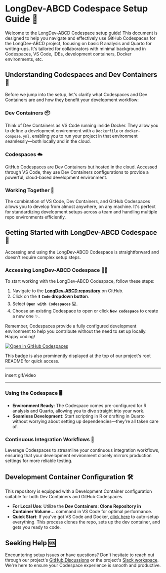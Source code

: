 # LongDev-ABCD Codespace Setup Guide 🚀

Welcome to the LongDev-ABCD Codespace setup guide! This document is designed to help you navigate and effectively use GitHub Codespaces for the LongDev-ABCD project, focusing on basic R analysis and Quarto for writing-ups. It's tailored for collaborators with minimal background in Codespaces, VS Code, IDEs, development containers, Docker environments, etc.

## Understanding Codespaces and Dev Containers 🧐

Before we jump into the setup, let's clarify what Codespaces and Dev Containers are and how they benefit your development workflow:

### Dev Containers 📦
Think of Dev Containers as VS Code running inside Docker. They allow you to define a development environment with a `Dockerfile` or `docker-compose.yml`, enabling you to run your project in that environment seamlessly—both locally and in the cloud.

### Codespaces ☁️
GitHub Codespaces are Dev Containers but hosted in the cloud. Accessed through VS Code, they use Dev Containers configurations to provide a powerful, cloud-based development environment.

### Working Together 🤝
The combination of VS Code, Dev Containers, and GitHub Codespaces allows you to develop from almost anywhere, on any machine. It's perfect for standardizing development setups across a team and handling multiple repo environments efficiently.

## Getting Started with LongDev-ABCD Codespace 🌱

Accessing and using the LongDev-ABCD Codespace is straightforward and doesn't require complex setup steps.

### Accessing LongDev-ABCD Codespace 👩‍💻

To start working with the LongDev-ABCD Codespace, follow these steps:

1. Navigate to the [**LongDev-ABCD repository**](https://github.com/OpenDevSci/LongDev-ABCD) on GitHub.
2. Click on the ⬇️ **`Code` dropdown button**.
3. Select **`Open with Codespaces`** 💻.
4. Choose an existing Codespace to open or click **`New codespace`** to create a new one ✨.

Remember, Codespaces provide a fully configured development environment to help you contribute without the need to set up locally. Happy coding!

[![Open in GitHub Codespaces](https://github.com/codespaces/badge.svg)](https://codespaces.new/OpenDevSci/LongDev-ABCD?quickstart=1)

This badge is also prominently displayed at the top of our project's root README for quick access.

---
insert gif/video



---




### Using the Codespace 🖥

- **Environment Ready**: The Codespace comes pre-configured for R analysis and Quarto, allowing you to dive straight into your work.
- **Seamless Development**: Start scripting in R or drafting in Quarto without worrying about setting up dependencies—they're all taken care of.

### Continuous Integration Workflows 🔄

Leverage Codespaces to streamline your continuous integration workflows, ensuring that your development environment closely mirrors production settings for more reliable testing.

## Development Container Configuration 🛠

This repository is equipped with a Development Container configuration suitable for both Dev Containers and GitHub Codespaces.

- **For Local Use**: Utilize the **Dev Containers: Clone Repository in Container Volume...** command in VS Code for optimal performance.
- **Quick Start**: If you've got VS Code and Docker, [click here](https://vscode.dev/redirect?url=vscode://ms-vscode-remote.remote-containers/cloneInVolume?url=https://github.com/openresearchcollabs/LongDev-ABCD) to auto-setup everything. This process clones the repo, sets up the dev container, and gets you ready to code.

## Seeking Help 🆘

Encountering setup issues or have questions? Don't hesitate to reach out through our project's [GitHub Discussions](https://github.com/openresearchcollabs/LongDev-ABCD/discussions) or the project's [Slack workspace](https://join.slack.com/t/fiusunlab/shared_invite/zt-2c06cewsn-umIms6iXpnKa8NPwnsf_Xg). We're here to ensure your Codespace experience is smooth and productive.
